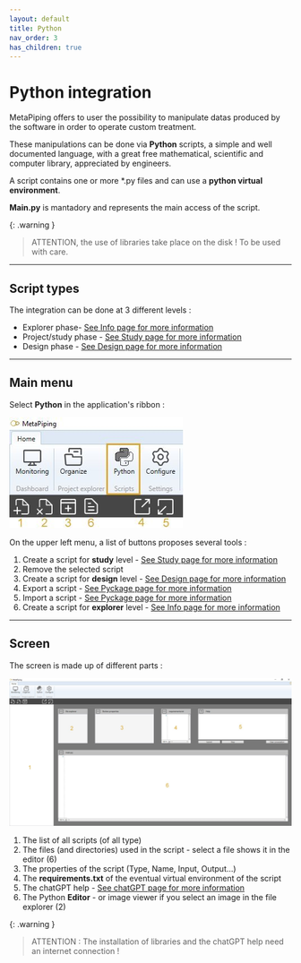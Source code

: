 ```yaml
---
layout: default
title: Python
nav_order: 3
has_children: true
---
```


# Python integration

MetaPiping offers to user the possibility to manipulate datas produced by the software in order to operate custom treatment.

These manipulations can be done via **Python** scripts, a simple and well documented language, with a great free mathematical, scientific and computer library, appreciated by engineers.

A script contains one or more *.py files and can use a **python virtual environment**. 

**Main.py** is mantadory and represents the main access of the script.

{: .warning }
>ATTENTION, the use of libraries take place on the disk ! To be used with care.

---
## Script types

The integration can be done at 3 different levels :

- Explorer phase- [See Info page for more information](https://documentation.metapiping.com/Python/Info.html) 
- Project/study phase - [See Study page for more information](https://documentation.metapiping.com/Python/Study.html) 
- Design phase - [See Design page for more information](https://documentation.metapiping.com/Python/design.html) 

---
## Main menu

Select **Python** in the application's ribbon :

![Image](../Images/PythonMenu.jpg)

On the upper left menu, a list of buttons proposes several tools :

1. Create a script for **study** level - [See Study page for more information](https://documentation.metapiping.com/Python/Study.html) 
2. Remove the selected script
3. Create a script for **design** level - [See Design page for more information](https://documentation.metapiping.com/Python/design.html) 
4. Export a script - [See Pyckage page for more information](https://documentation.metapiping.com/Python/Pyckage.html) 
5. Import a script - [See Pyckage page for more information](https://documentation.metapiping.com/Python/Pyckage.html) 
6. Create a script for **explorer** level - [See Info page for more information](https://documentation.metapiping.com/Python/Info.html) 

---
## Screen

The screen is made up of different parts :

![Image](../Images/PythonScreen.jpg)

1. The list of all scripts (of all type)
2. The files (and directories) used in the script - select a file shows it in the editor (6)
3. The properties of the script (Type, Name, Input, Output...)
4. The **requirements.txt** of the eventual virtual environment of the script
5. The chatGPT help - [See chatGPT page for more information](https://documentation.metapiping.com/Python/chatGPT.html) 
6. The Python **Editor** - or image viewer if you select an image in the file explorer (2)

{: .warning }
>ATTENTION : The installation of libraries and the chatGPT help need an internet connection !
